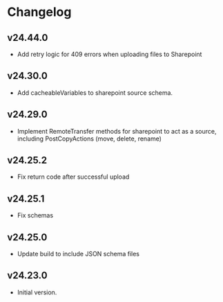 # Changelog

## v24.44.0

- Add retry logic for 409 errors when uploading files to Sharepoint

## v24.30.0

- Add cacheableVariables to sharepoint source schema.

## v24.29.0

- Implement RemoteTransfer methods for sharepoint to act as a source, including PostCopyActions (move, delete, rename)

## v24.25.2

- Fix return code after successful upload

## v24.25.1

- Fix schemas

## v24.25.0

- Update build to include JSON schema files

## v24.23.0

- Initial version.
